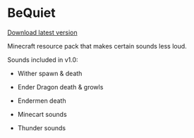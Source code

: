 # BeQuiet

<a href="https://github.com/Alterux/BeQuiet/raw/master/BeQuiet-1.0.zip">Download latest version </a>

Minecraft resource pack that makes certain sounds less loud.

Sounds included in v1.0:
- Wither spawn & death
- Ender Dragon death & growls
- Endermen death

- Minecart sounds

- Thunder sounds
